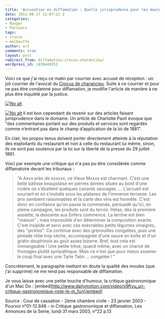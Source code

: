 ```yaml
---
title: 'Accusation en diffamation : Quelle jurisprudence pour les moules ?'
date: 2011-08-17 12:07:21 Z
categories:
- Manger
- Parcours
tags:
- crocus
- malbouffe
author: art
comments: true
layout: post
redirect_from: diffamation-crocus-charancieu/
wordpress_id: 1438448351
---
```


Voici ce que j'ai reçu ce matin par courrier avec accusé de réception : un joli courrier de l'avocat du [Crocus de charancieu](https://irz.fr/restaurant-le-crocus-charancieu-moules-frites). Suite à ce courrier et pour ne pas être condamné pour diffamation, je modifie l'article de manière à ne plus être inquiété par la justice.

<a href="https://static.irz.fr/2011/08/Image-2-e1313605677928.jpg"><img alt="No alt" data-src="https://static.irz.fr/2011/08/Image-2-e1313605677928-613x1024.jpg" src="https://static.irz.fr/thumb.php?size=<100&crop=0&src=https://static.irz.fr/2011/08/Image-2-e1313605677928-613x1024.jpg" /></a>

<a href="https://static.irz.fr/2011/08/Image-3-e1313605630884.jpg"><img alt="No alt" data-src="https://static.irz.fr/2011/08/Image-3-e1313605630884-1024x910.jpg" src="https://static.irz.fr/thumb.php?size=<100&crop=0&src=https://static.irz.fr/2011/08/Image-3-e1313605630884-1024x910.jpg" /></a>
Il est bon cependant de revenir sur des articles faisant jurisprudence dans le domaine. Un article de Charlotte Paoli évoque que "des commentaires portant sur des produits et services sont regardés comme n’entrant pas dans le champ d’application de la loi de 1881".

En clair, les propos tenus doivent porter directement atteinte à la réputation des exploitants du restaurant et non à celle du restaurant lui même, sinon, ils ne sont pas soutenus par la loi sur la liberté de la presse du 29 juillet 1881.

Voici par exemple une critique qui n'a pas pu être considérée comme diffamatoire devant les tribunaux :


<blockquote>"A Axxx près de xxxxxx, ce Vieux Mxxxx est charmant. C'est une belle bâtisse beaujolaise en pierres dorées située au bord d'une rivière où s'ébattent quelques canards sauvages .... L'accueil est souriant et on s'installe sous les platanes de l'immense terrasse. Les prix semblent raisonnables et la carte des vins est honnête. C'est donc en confiance qu'on passe la commande, persuadé qu'ici, en pleine campagne, les produits sont du terroir. Hélas, dès la première assiette, la descente aux Enfers commence. La terrine est bien "maison" ; mais impossible d'en déterminer la composition exacte. C'est insipide et servi avec ces exécrables petits légumes vinaigrés, des "pickles". Ca continue avec des grenouilles congelées, puis une pintade rôtie trop sèche, accompagnée d'une sauce en boîte et d'un gratin dauphinois au goût assez bizarre. Bref, tout cela est immangeable ! Une petite trêve, quand même, avec un chariot de fromages plutôt sympathique. Mais ce n'est que pour mieux assener le coup final avec une Tarte Tatin ... congelée ! "</blockquote>


Concrètement, le paragraphe mettant en doute la qualité des moules (que j'ai supprimé) ne me rend pas responsable de diffamation.

Je vous laisse avec une petite touche d'humour, la critique gastronomique d'un Mac Do :
[embed]http://www.dailymotion.com/video/x9ftvu_un-critique-gastronomique-note-le-m_fun[/embed]

Source : Cour de cassation - 2ème chambre civile - 23 janvier 2003 - Pourvoi n°01-12.848 - in Critique gastronomique et diffamation, Les Annonces de la Seine, lundi 31 mars 2003, n°22 p.13
